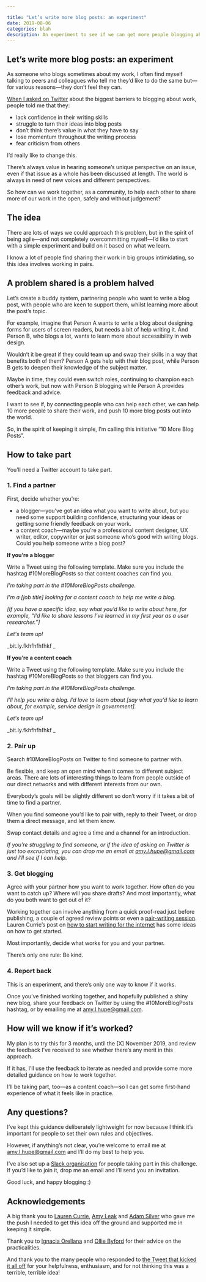 ```yaml
---

title: "Let’s write more blog posts: an experiment"
date: 2019-08-06
categories: blah
description: An experiment to see if we can get more people blogging about their work in the open by working together. Here’s how to get involved.
---
```


## Let’s write more blog posts: an experiment

As someone who blogs sometimes about my work, I often find myself talking to peers and colleagues who tell me they’d like to do the same but—for various reasons—they don’t feel they can.

[When I asked on Twitter](https://twitter.com/Amy_Hupe/status/1126189806264946689?s=20) about the biggest barriers to blogging about work, people told me that they:



*   lack confidence in their writing skills
*   struggle to turn their ideas into blog posts
*   don’t think there’s value in what they have to say
*   lose momentum throughout the writing process
*   fear criticism from others

I’d really like to change this.

There’s always value in hearing someone’s unique perspective on an issue, even if that issue as a whole has been discussed at length. The world is always in need of new voices and different perspectives.

So how can we work together, as a community, to help each other to share more of our work in the open, safely and without judgement?


## The idea

There are lots of ways we could approach this problem, but in the spirit of being agile—and not completely overcommitting myself—I’d like to start with a simple experiment and build on it based on what we learn.

I know a lot of people find sharing their work in big groups intimidating, so this idea involves working in pairs.


## A problem shared is a problem halved

Let’s create a buddy system, partnering people who want to write a blog post, with people who are keen to support them, whilst learning more about the post’s topic.

For example, imagine that Person A wants to write a blog about designing forms for users of screen readers, but needs a bit of help writing it. And Person B, who blogs a lot, wants to learn more about accessibility in web design.

Wouldn’t it be great if they could team up and swap their skills in a way that benefits both of them? Person A gets help with their blog post, while Person B gets to deepen their knowledge of the subject matter.

Maybe in time, they could even switch roles, continuing to champion each other’s work, but now with Person B blogging while Person A provides feedback and advice.

I want to see if, by connecting people who can help each other, we can help 10 more people to share their work, and push 10 more blog posts out into the world.

So, in the spirit of keeping it simple, I’m calling this initiative “10 More Blog Posts”.


## How to take part

You’ll need a Twitter account to take part.


### 1. Find a partner

First, decide whether you’re:

*   a blogger—you’ve got an idea what you want to write about, but you need some support building confidence, structuring your ideas or getting some friendly feedback on your work.
*   a content coach—maybe you’re a professional content designer, UX writer, editor, copywriter or just someone who’s good with writing blogs. Could you help someone write a blog post?


**If you’re a blogger**

Write a Tweet using the following template. Make sure you include the hashtag #10MoreBlogPosts so that content coaches can find you.

_I'm taking part in the #10MoreBlogPosts challenge._

_I'm a [job title] looking for a content coach to help me write a blog._

_[If you have a specific idea, say what you’d like to write about here, for example, “I’d like to share lessons I’ve learned in my first year as a user researcher.”]_

_Let's team up!_

_bit.ly.fkhfhfhfhkf _


**If you’re a content coach**

Write a Tweet using the following template. Make sure you include the hashtag #10MoreBlogPosts so that bloggers can find you.

_I'm taking part in the #10MoreBlogPosts challenge._

_I’ll help you write a blog. I’d love to learn about [say what you’d like to learn about, for example, service design in government]._

_Let's team up!_

_bit.ly.fkhfhfhfhkf _


### 2. Pair up

Search #10MoreBlogPosts on Twitter to find someone to partner with.

Be flexible, and keep an open mind when it comes to different subject areas. There are lots of interesting things to learn from people outside of our direct networks and with different interests from our own.

Everybody’s goals will be slightly different so don’t worry if it takes a bit of time to find a partner.

When you find someone you’d like to pair with, reply to their Tweet, or drop them a direct message, and let them know.

Swap contact details and agree a time and a channel for an introduction.

_If you’re struggling to find someone, or if the idea of asking on Twitter is just too excruciating, you can drop me an email at [amy.l.hupe@gmail.com](mailto:amy.l.hupe@gmail.com) and I’ll see if I can help._


### 3. Get blogging

Agree with your partner how you want to work together. How often do you want to catch up? Where will you share drafts? And most importantly, what do you both want to get out of it?

Working together can involve anything from a quick proof-read just before publishing, a couple of agreed review points or even a [pair-writing session](https://gds.blog.gov.uk/2016/09/21/it-takes-2-how-we-use-pair-writing/). Lauren Currie’s post on [how to start writing for the internet](http://www.redjotter.com/redjotterblog/2018/12/30/how-to-start-writing-on-the-internet) has some ideas on how to get started.

Most importantly, decide what works for you and your partner.

There’s only one rule: Be kind.


### 4. Report back

This is an experiment, and there’s only one way to know if it works.

Once you’ve finished working together, and hopefully published a shiny new blog, share your feedback on Twitter by using the #10MoreBlogPosts hashtag, or by emailing me at [amy.l.hupe@gmail.com](mailto:amy.l.hupe@gmail.com).


## How will we know if it’s worked?

My plan is to try this for 3 months, until the [X] November 2019, and review the feedback I’ve received to see whether there’s any merit in this approach.

If it has, I’ll use the feedback to iterate as needed and provide some more detailed guidance on how to work together.

I’ll be taking part, too—as a content coach—so I can get some first-hand experience of what it feels like in practice.


## Any questions?

I’ve kept this guidance deliberately lightweight for now because I think it’s important for people to set their own rules and objectives.

However, if anything’s not clear, you’re welcome to email me at [amy.l.hupe@gmail.com](mailto:amy.l.hupe@gmail.com) and I’ll do my best to help you.

I’ve also set up a [Slack organisation](https://10moreblogposts.slack.com/) for people taking part in this challenge. If you’d like to join it, drop me an email and I’ll send you an invitation.

Good luck, and happy blogging :)


## Acknowledgements

A big thank you to [Lauren Currie](https://twitter.com/Redjotter), [Amy Leak](https://twitter.com/LeakyTweety) and [Adam Silver](https://twitter.com/adambsilver) who gave me the push I needed to get this idea off the ground and supported me in keeping it simple.

Thank you to [Ignacia Orellana](https://twitter.com/ignaciaorellana) and [Ollie Byford](https://twitter.com/36degrees) for their advice on the practicalities.

And thank you to the many people who responded to [the Tweet that kicked it all off](https://twitter.com/Amy_Hupe/status/1157234645462913024?s=20) for your helpfulness, enthusiasm, and for not thinking this was a terrible, terrible idea!